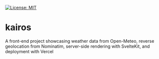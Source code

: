 [![License: MIT](https://img.shields.io/badge/License-MIT-yellow.svg)](LICENSE)

# kairos

A front-end project showcasing weather data from Open-Meteo, reverse geolocation from Nominatim, server-side rendering with SvelteKit, and deployment with Vercel
